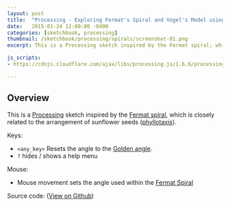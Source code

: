```yaml
---
layout: post
title:  "Processing - Exploring Fermat's Spiral and Vogel's Model using the Golden Angle"
date:   2015-01-24 12:00:00 -0400
categories: [sketchbook, processing]
thumbnail: /sketchbook/processing/spirals/screenshot-01.png
excerpt: This is a Processing sketch inspired by the Fermat spiral; which is closely related to the arrangement of sunflower seeds (phyllotaxis).

js_scripts:
- https://cdnjs.cloudflare.com/ajax/libs/processing.js/1.6.6/processing.js

---
```


<canvas data-processing-sources="/sketchbook/processing/spirals/spirals.pde"></canvas>

## Overview

This is a [Processing][processing-home] sketch inspired by the [Fermat spiral][wiki-fermat-spiral], which is closely related to the arrangement of sunflower seeds ([phyllotaxis][wiki-phyllotaxis]).

Keys:

- `<any_key>` Resets the angle to the [Golden angle][wiki-golden-angle].
- `?` hides / shows a help menu

Mouse:

- Mouse movement sets the angle used within the [Fermat Spiral][wiki-fermat-spiral]

Source code: ([View on Github][source-code])

[processing-home]: https://processing.org
[wiki-fermats-spiral]: https://en.wikipedia.org/wiki/Fermat%27s_spiral
[wiki-phyllotaxis]: https://en.wikipedia.org/wiki/Phyllotaxis
[wiki-golden-angle]: https://en.wikipedia.org/wiki/Golden_angle
[wiki-fermat-spiral]: https://en.wikipedia.org/wiki/Fermat%27s_spiral
[source-code]: https://github.com/brianhonohan/sketchbook/blob/master/processing/spirals/spirals.pde